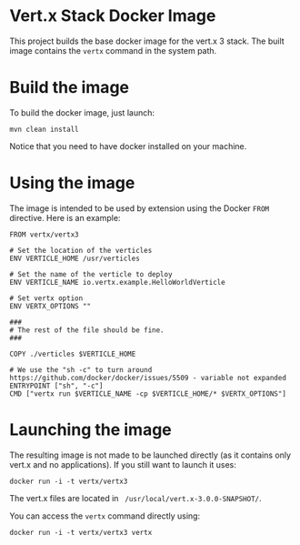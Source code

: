 # Vert.x Stack Docker Image

This project builds the base docker image for the vert.x 3 stack. The built image contains the `vertx` command in the
 system path.
 
# Build the image

To build the docker image, just launch:

`mvn clean install`

Notice that you need to have docker installed on your machine.

# Using the image

The image is intended to be used by extension using the Docker `FROM` directive. Here is an example:

```
FROM vertx/vertx3

# Set the location of the verticles
ENV VERTICLE_HOME /usr/verticles

# Set the name of the verticle to deploy
ENV VERTICLE_NAME io.vertx.example.HelloWorldVerticle

# Set vertx option
ENV VERTX_OPTIONS ""

###
# The rest of the file should be fine.
###

COPY ./verticles $VERTICLE_HOME

# We use the "sh -c" to turn around https://github.com/docker/docker/issues/5509 - variable not expanded
ENTRYPOINT ["sh", "-c"]
CMD ["vertx run $VERTICLE_NAME -cp $VERTICLE_HOME/* $VERTX_OPTIONS"]
```

# Launching the image

The resulting image is not made to be launched directly (as it contains only vert.x and no applications). If you 
still want to launch it uses:
 
`docker run -i -t vertx/vertx3`

The vert.x files are located in ` /usr/local/vert.x-3.0.0-SNAPSHOT/`.

You can access the `vertx` command directly using:

`docker run -i -t vertx/vertx3 vertx`